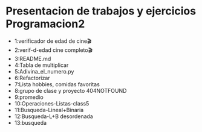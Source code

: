 # Presentacion de trabajos y ejercicios Programacion2 
* 1:verificador de edad de cine🎬
* 2:verif-d-edad cine completo🎬
* 3:README.md
* 4:Tabla de multiplicar
* 5:Adivina_el_numero.py
* 6:Refactorizar
* 7:Lista hobbies, comidas favoritas
* 8:grupo de clase y proyecto 404NOTFOUND
* 9:promedio
* 10:Operaciones-Listas-class5
* 11:Busqueda-Lineal+Binaria
* 12:Busqueda-L+B desordenada
* 13:busqueda